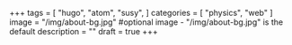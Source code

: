+++
tags = [
    "hugo",
    "atom",
    "susy",
]
categories = [
    "physics",
    "web"
]
image = "/img/about-bg.jpg" #optional image - "/img/about-bg.jpg" is the default
description = ""
draft = true
+++
